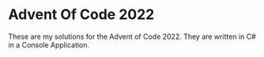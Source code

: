 # Advent Of Code 2022

These are my solutions for the Advent of Code 2022. They are written in C# in a Console Application.